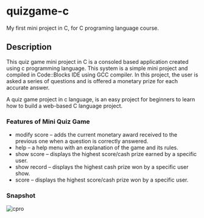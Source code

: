 # quizgame-c
My first mini project in C, for C programing language course.

## Description
This quiz game mini project in C is a consoled based application created using c programming language. This system is a simple mini project and compiled in Code::Blocks IDE using GCC compiler. In this project, the user is asked a series of questions and is offered a monetary prize for each accurate answer.

A quiz game project in c language, is an easy project for beginners to learn how to build a web-based C language project.

### Features of Mini Quiz Game
* modify score – adds the current monetary award received to the previous one when a question is correctly answered.
* help – a help menu with an explanation of the game and its rules.
* show score – displays the highest score/cash prize earned by a specific user.
* show record – displays the highest cash prize won by a specific user show.
* score – displays the highest score/cash prize won by a specific user.

### Snapshot
![cpro](https://github.com/shuuuvo/quizgame-c/assets/129393771/596830ca-19ee-4e7e-8722-31ca4b2b1ce2)
